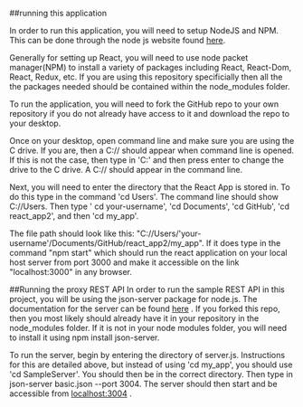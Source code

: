 ##running this application 

In order to run this application, you will need to setup NodeJS and NPM. This can be done through the node js website found [here](https://nodejs.org/en/download/). 

Generally for setting up React, you will need to use node packet manager(NPM) to install a variety of packages including React, React-Dom, React, Redux, etc. If you are using this repository specificially then all the the packages needed should be contained within the node_modules folder. 

To run the application, you will need to fork the GitHub repo to your own repository if you do not already have access to it and download the repo to your desktop. 

Once on your desktop, open command line and make sure you are using the C drive. If you are, then a C:// should appear when command line is opened. If this is not the case, then type in 'C:' and then press enter to change the drive to the C drive. A C:// should appear in the command line. 

Next, you will need to enter the directory that the React App is stored in. To do this type in the command 'cd Users'. The command line should show C://Users. Then type ' cd your-username', 'cd Documents', 'cd GitHub', 'cd react_app2', and  then 'cd my_app'. 

The file path should look like this: "C://Users/'your-username'/Documents/GitHub/react_app2/my_app". If it does type in the command "npm start" which should run the react application on your local host server from port 3000 and make it accessible on the link "localhost:3000" in any browser. 


##Running the proxy REST API
In order to run the sample REST API in this project, you will be using the json-server package for node.js. The documentation for the server can be found [here](https://github.com/typicode/json-server) . If you forked this repo, then you most likely should already have it in your repository in the node_modules folder. If it is not in your node modules folder, you will need to install it using npm install json-server. 

To run the server, begin by entering the directory of server.js. Instructions for this are detailed above, but instead of using 'cd my_app', you should use 'cd SampleServer'. You should then be in the correct directory. Then type in json-server basic.json --port 3004. The server should then start and be accessible from [localhost:3004](localhost:3004) . 